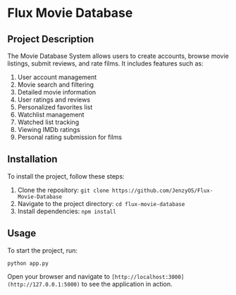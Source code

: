 # Flux Movie Database

## Project Description
The Movie Database System allows users to create accounts, browse movie listings, submit
reviews, and rate films.
It includes features such as:
1. User account management
2. Movie search and filtering
3. Detailed movie information
4. User ratings and reviews
5. Personalized favorites list
6. Watchlist management
7. Watched list tracking
8. Viewing IMDb ratings
9. Personal rating submission for films

## Installation
To install the project, follow these steps:
1. Clone the repository: `git clone https://github.com/JenzyOS/Flux-Movie-Database`
2. Navigate to the project directory: `cd flux-movie-database`
3. Install dependencies: `npm install`

## Usage
To start the project, run:
```
python app.py
```

Open your browser and navigate to `[http://localhost:3000](http://127.0.0.1:5000)` to see the application in action.


